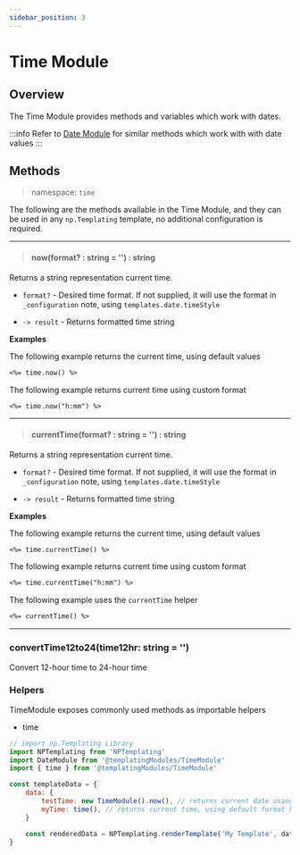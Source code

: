 ```yaml
---
sidebar_position: 3
---
```


# Time Module

## Overview
The Time Module provides methods and variables which work with dates.

:::info
Refer to [Date Module](/docs/templating-modules/date-module) for similar methods which work with with date values
:::

## Methods
> namespace: `time`

The following are the methods available in the Time Module, and they can be used in any `np.Templating` template, no additional configuration is required.

*****

> #### now(format? : string = '') : string
Returns a string representation current time.

- `format?` - Desired time format. If not supplied, it will use the format in `_configuration` note, using `templates.date.timeStyle`

- `-> result` - Returns formatted time string

**Examples**

The following example returns the current time, using default values

```markdown
<%= time.now() %>
```

The following example returns current time using custom format

```markdown
<%= time.now("h:mm") %>
```

*****

> #### currentTime(format? : string = '') : string
Returns a string representation current time.

- `format?` - Desired time format. If not supplied, it will use the format in `_configuration` note, using `templates.date.timeStyle`

- `-> result` - Returns formatted time string

**Examples**

The following example returns the current time, using default values

```markdown
<%= time.currentTime() %>
```

The following example returns current time using custom format

```markdown
<%= time.currentTime("h:mm") %>
```

The following example uses the `currentTime` helper

```markdown
<%= currentTime() %>
```



*****

### convertTime12to24(time12hr: string = '')
Convert 12-hour time to 24-hour time

### Helpers
TimeModule exposes commonly used methods as importable helpers

- time

```javascript
// import np.Templating Library
import NPTemplating from 'NPTemplating'
import DateModule from '@templatingModules/TimeModule'
import { time } from '@templatingModules/TimeModule'

const templateData = {
	data: {
		testTime: new TimeModule().now(), // returns current date using .now module method
		myTime: time(), // returns current time, using default format h:mm A
	}

	const renderedData = NPTemplating.renderTemplate('My Template', data)
}
```
